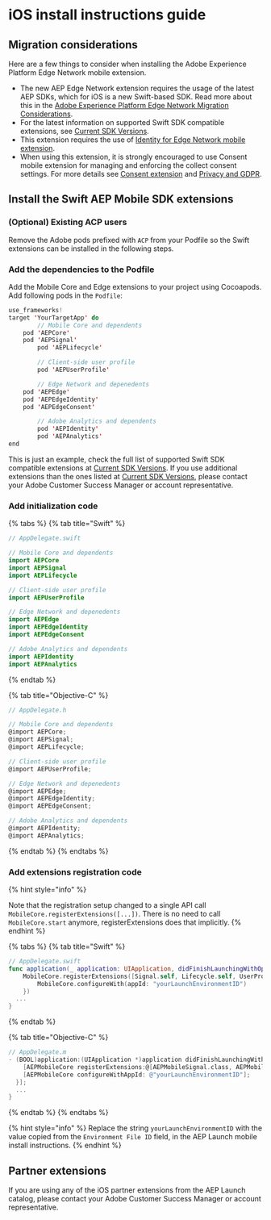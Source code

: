 # iOS install instructions guide

## Migration considerations 

Here are a few things to consider when installing the Adobe Experience Platform Edge Network mobile extension.

- The new AEP Edge Network extension requires the usage of the latest AEP SDKs, which for iOS is a new Swift-based SDK. Read more about this in the [Adobe Experience Platform Edge Network Migration Considerations](../getting-started/introduction-to-aepedge.md#adobe-experience-platform-edge-network-migration-considerations).
- For the latest information on supported Swift SDK compatible extensions, see [Current SDK Versions](current-sdk-versions.md).
- This extension requires the use of [Identity for Edge Network mobile extension](../using-mobile-extensions/adobe-edge-identity).
- When using this extension, it is strongly encouraged to use Consent mobile extension for managing and enforcing the collect consent settings. For more details see [Consent extension](../using-mobile-extensions/adobe-edge-consent) and [Privacy and GDPR](../privacy-and-gdpr.md).

## Install the Swift AEP Mobile SDK extensions

### (Optional) Existing ACP users

Remove the Adobe pods prefixed with `ACP` from your Podfile so the Swift extensions can be installed in the following steps.

### Add the dependencies to the Podfile

Add the Mobile Core and Edge extensions to your project using Cocoapods. Add following pods in the `Podfile`:

```swift
use_frameworks!
target 'YourTargetApp' do
		// Mobile Core and dependents
    pod 'AEPCore'
    pod 'AEPSignal'
		pod 'AEPLifecycle'

		// Client-side user profile
		pod 'AEPUserProfile'

		// Edge Network and depenedents
    pod 'AEPEdge'
    pod 'AEPEdgeIdentity'
    pod 'AEPEdgeConsent'

		// Adobe Analytics and dependents
		pod 'AEPIdentity'
		pod 'AEPAnalytics'
end
```

This is just an example, check the full list of supported Swift SDK compatible extensions at [Current SDK Versions](current-sdk-versions.md). If you use additional extensions than the ones listed at [Current SDK Versions](current-sdk-versions.md), please contact your Adobe Customer Success Manager or account representative.

### Add initialization code

{% tabs %}
{% tab title="Swift" %}

```swift
// AppDelegate.swift

// Mobile Core and dependents
import AEPCore
import AEPSignal
import AEPLifecycle

// Client-side user profile
import AEPUserProfile

// Edge Network and depenedents
import AEPEdge
import AEPEdgeIdentity
import AEPEdgeConsent

// Adobe Analytics and dependents
import AEPIdentity
import AEPAnalytics
```

{% endtab %}

{% tab title="Objective-C" %}

```objective-c
// AppDelegate.h

// Mobile Core and dependents
@import AEPCore;
@import AEPSignal;
@import AEPLifecycle;

// Client-side user profile
@import AEPUserProfile;

// Edge Network and depenedents
@import AEPEdge;
@import AEPEdgeIdentity;
@import AEPEdgeConsent;

// Adobe Analytics and dependents
@import AEPIdentity;
@import AEPAnalytics;
```

{% endtab %}
{% endtabs %}

### Add extensions registration code

{% hint style="info" %}

Note that the registration setup changed to a single API call `MobileCore.registerExtensions([...])`. There is no need to call `MobileCore.start` anymore, registerExtensions does that implicitly.
{% endhint %}

{% tabs %}
{% tab title="Swift" %}

```swift
// AppDelegate.swift
func application(_ application: UIApplication, didFinishLaunchingWithOptions launchOptions: [UIApplication.LaunchOptionsKey: Any]?) -> Bool {
    MobileCore.registerExtensions([Signal.self, Lifecycle.self, UserProfile.self, Edge.self, AEPEdgeIdentity.Identity.self, Consent.self, AEPIdentity.Identity.self, Analytics.self], {
        MobileCore.configureWith(appId: "yourLaunchEnvironmentID")
    })
  ...
}
```

{% endtab %}

{% tab title="Objective-C" %}

```objective-c
// AppDelegate.m
- (BOOL)application:(UIApplication *)application didFinishLaunchingWithOptions:(NSDictionary *)launchOptions {
    [AEPMobileCore registerExtensions:@[AEPMobileSignal.class, AEPMobileLifecycle.class, AEPMobileUserProfile.class, AEPMobileEdge.class, AEPMobileEdgeIdentity.class, AEPMobileEdgeConsent.class, AEPMobileIdentity.class, AEPMobileAnalytics.class] completion:^{
    [AEPMobileCore configureWithAppId: @"yourLaunchEnvironmentID"];
  }];
  ...
}
```

{% endtab %}
{% endtabs %}

{% hint style="info" %}
Replace the string `yourLaunchEnvironmentID` with the value copied from the `Environment File ID` field, in the AEP Launch mobile install instructions.
{% endhint %}

## Partner extensions

If you are using any of the iOS partner extensions from the AEP Launch catalog, please contact your Adobe Customer Success Manager or account representative.